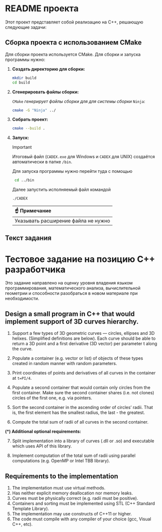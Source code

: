 # README проекта

Этот проект представляет собой реализацию на C++, решающую следующие задачи:

## Сборка проекта с использованием CMake

Для сборки проекта используется CMake. Для сборки и запуска программы нужно:

1. **Создать директорию для сборки:**
     ```bash
     mkdir build
     cd build
     ```

2. **Сгенерировать файлы сборки:**
   
   `CMake` _генерирует файлы сборки для для системы сборки_ `Ninja`:
     ```bash
     cmake -G "Ninja" ../
     ```

4. **Собрать проект:**
     ```bash
     cmake --build .
     ```

5. **Запуск:**
   > [!IMPORTANT]  
   > Итоговый файл (`CADEX.exe` для Windows и `CADEX` для UNIX) создаётся автоматически в папке `/bin`.

   Для запуска программы нужно перейти туда с помощью
   ```bash
    cd ../bin
   ```
   
   Далее запустить исполняемый файл командой
     ```bash
     ./CADEX
     ```
     
     | :point_up: Примечание      |
     |:---------------------------|
     | Указывать расширение файла не нужно |



## Текст задания


# Тестовое задание на позицию C++ разработчика

Это задание направлено на оценку уровня владения языком программирования, математического анализа, вычислительной геометрии и способности разобраться в новом материале при необходимости.


## Design a small program in C++ that would implement support of 3D curves hierarchy.

1. Support a few types of 3D geometric curves — circles, ellipses and 3D helixes. (Simplified
definitions are below). Each curve should be able to return a 3D point and a first derivative (3D
vector) per parameter t along the curve.

2. Populate a container (e.g. vector or list) of objects of these types created in random manner with
random parameters.

3. Print coordinates of points and derivatives of all curves in the container at `t=PI/4`.

4. Populate a second container that would contain only circles from the first container. Make sure the
second container shares (i.e. not clones) circles of the first one, e.g. via pointers.

5. Sort the second container in the ascending order of circles’ radii. That is, the first element has the
smallest radius, the last - the greatest.

6. Compute the total sum of radii of all curves in the second container.

**(*) Additional optional requirements:**

7. Split implementation into a library of curves (.dll or .so) and executable which uses API of this
library.

8. Implement computation of the total sum of radii using parallel computations (e.g. OpenMP or Intel
TBB library).

## Requirements to the implementation 

1. The implementation must use virtual methods.
2. Has neither explicit memory deallocation nor memory leaks.
3. Curves must be physically correct (e.g. radii must be positive).
4. Containers and sorting must be implemented using STL (C++ Standard Template Library).
5. The implementation may use constructs of C++11 or higher.
6. The code must compile with any compiler of your choice (gcc, Visual C++, etc).